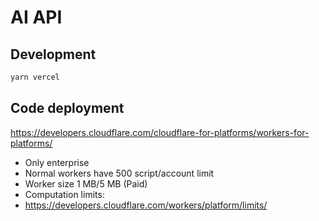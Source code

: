 # AI API

## Development
```sh
yarn vercel
```

##  Code deployment
https://developers.cloudflare.com/cloudflare-for-platforms/workers-for-platforms/
- Only enterprise
- Normal workers have 500 script/account limit
- Worker size	1 MB/5 MB (Paid)
- Computation limits:
- https://developers.cloudflare.com/workers/platform/limits/
